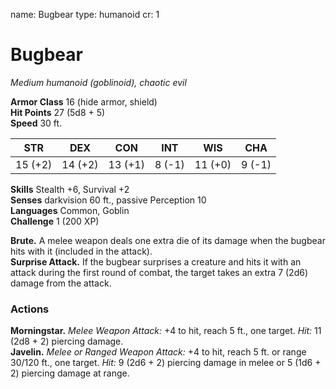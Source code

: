 name: Bugbear
type: humanoid
cr: 1

# Bugbear 
_Medium humanoid (goblinoid), chaotic evil_

**Armor Class** 16 (hide armor, shield)    
**Hit Points** 27 (5d8 + 5)    
**Speed** 30 ft. 

| STR      | DEX     | CON      | INT     | WIS     | CHA     |
|----------|---------|----------|---------|---------|---------|
| 15 (+2)  | 14 (+2) | 13 (+1)  | 8 (-1)  | 11 (+0) | 9 (-1)  |

**Skills** Stealth +6, Survival +2    
**Senses** darkvision 60 ft., passive Perception 10    
**Languages** Common, Goblin    
**Challenge** 1 (200 XP) 

**Brute.** A melee weapon deals one extra die of its damage when the bugbear hits with it (included in the attack).    
**Surprise Attack.** If the bugbear surprises a creature and hits it with an attack during the first round of combat, the target takes an extra 7 (2d6) damage from the attack. 

### Actions 
**Morningstar.** _Melee Weapon Attack:_ +4 to hit, reach 5 ft., one target. _Hit:_ 11 (2d8 + 2) piercing damage.    
**Javelin.** _Melee or Ranged Weapon Attack:_ +4 to hit, reach 5 ft. or range 30/120 ft., one target. _Hit:_ 9 (2d6 + 2) piercing damage in melee or 5 (1d6 + 2) piercing damage at range.
